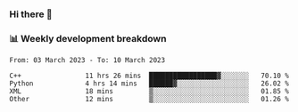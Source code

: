 ### Hi there 👋

### 📊 Weekly development breakdown
<!--START_SECTION:waka-->

```text
From: 03 March 2023 - To: 10 March 2023

C++                11 hrs 26 mins  █████████████████▓░░░░░░░   70.10 %
Python             4 hrs 14 mins   ██████▓░░░░░░░░░░░░░░░░░░   26.02 %
XML                18 mins         ▒░░░░░░░░░░░░░░░░░░░░░░░░   01.85 %
Other              12 mins         ▒░░░░░░░░░░░░░░░░░░░░░░░░   01.26 %
```

<!--END_SECTION:waka-->
